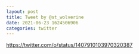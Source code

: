 ```yaml
--- 
layout: post 
title: Tweet by @st_wolverine 
date: 2021-06-23 1624506906 
categories: twitter 
--- 
```

https://twitter.com/o/status/1407910103970320387